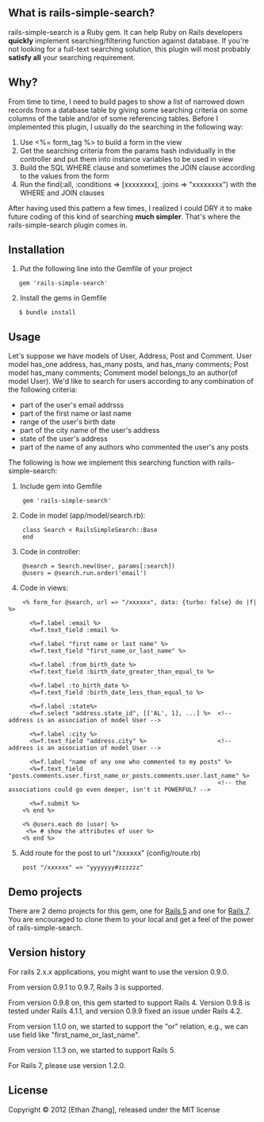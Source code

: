 ## What is rails-simple-search?
rails-simple-search is a Ruby gem. It can help Ruby on Rails developers **quickly**
implement searching/filtering function against database. If you're not looking
for a full-text searching solution, this plugin will most probably **satisfy all**
your searching requirement.

## Why?
From time to time, I need to build pages to show a list of narrowed down records
from a database table by giving some searching criteria on some columns of the
table and/or of some referencing tables. Before I implemented this plugin, I usually
do the searching in the following way:

1. Use <%= form_tag %> to build a form in the view
2. Get the searching criteria from the params hash individually in the controller
   and put them into instance variables to be used in view
3. Build the SQL WHERE clause and sometimes the JOIN clause according to the
   values from the form
4. Run the find(:all, :conditions => [xxxxxxxx], :joins => "xxxxxxxx") with the
   WHERE and JOIN clauses

After having used this pattern a few times, I realized I could DRY it to make
future coding of this kind of searching **much simpler**. That's where the
rails-simple-search plugin comes in. 

## Installation
1. Put the following line into the Gemfile of your project
```
   gem 'rails-simple-search'
```

2. Install the gems in Gemfile
```
   $ bundle install
```

## Usage 

Let's suppose we have models of User, Address, Post and Comment. User model has_one
address, has_many posts, and has_many comments; Post model has_many comments; Comment
model belongs_to an author(of model User). We'd like to search for users according
to any combination of the following criteria:

* part of the user's email addrsss
* part of the first name or last name
* range of the user's birth date
* part of the city name of the user's address
* state of the user's address
* part of the name of any authors who commented the user's any posts

The following is how we implement this searching function with rails-simple-search:

1. Include gem into Gemfile
```  
    gem 'rails-simple-search'
```

2. Code in model (app/model/search.rb):
```
    class Search < RailsSimpleSearch::Base
    end
```

3. Code in controller: 
```
    @search = Search.new(User, params[:search])
    @users = @search.run.order('email')
```

4. Code in views:
```
    <% form_for @search, url => "/xxxxxx", data: {turbo: false} do |f| %>

      <%=f.label :email %>
      <%=f.text_field :email %>

      <%=f.label "first name or last name" %>
      <%=f.text_field "first_name_or_last_name" %>

      <%=f.label :from_birth_date %>
      <%=f.text_field :birth_date_greater_than_equal_to %>

      <%=f.label :to_birth_date %>
      <%=f.text_field :birth_date_less_than_equal_to %>

      <%=f.label :state%>
      <%=f.select "address.state_id", [['AL', 1], ...] %>  <!-- address is an association of model User -->

      <%=f.label :city %>
      <%=f.text_field "address.city" %>                    <!-- address is an association of model User -->

      <%=f.label "name of any one who commented to my posts" %>
      <%=f.text_field "posts.comments.user.first_name_or_posts.comments.user.last_name" %>
                                                           <!-- the associations could go even deeper, isn't it POWERFUL? -->

      <%=f.submit %>
    <% end %>

    <% @users.each do |user| %>
     <%= # show the attributes of user %>
    <% end %>
```

5. Add route for the post to url "/xxxxxx" (config/route.rb)
```
    post "/xxxxxx" => "yyyyyyy#zzzzzz"
```

## Demo projects
There are 2 demo projects for this gem, one for [Rails 5](https://github.com/yzhanginwa/demo_app_for_rails_simple_search)
and one for [Rails 7](https://github.com/yzhanginwa/rails_simple_search_demo). You are encouraged to clone them to your local and
get a feel of the power of rails-simple-search.

## Version history 
For rails 2.x.x applications, you might want to use the version 0.9.0. 

From version 0.9.1 to 0.9.7, Rails 3 is supported.

From version 0.9.8 on, this gem started to support Rails 4. Version 0.9.8 is tested under Rails 4.1.1, and version 0.9.9 fixed an issue under
Rails 4.2.

From version 1.1.0 on, we started to support the "or" relation, e.g., we can use field like "first_name_or_last_name".

From version 1.1.3 on, we started to support Rails 5.

For Rails 7, please use version 1.2.0.

## License

Copyright &copy; 2012 [Ethan Zhang], released under the MIT license
